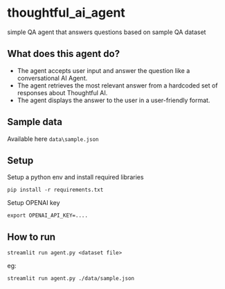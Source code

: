 # thoughtful_ai_agent
simple QA agent that answers questions based on sample QA dataset

## What does this agent do?

- The agent accepts user input and answer the question like a conversational AI Agent.
- The agent retrieves the most relevant answer from a hardcoded set of responses about Thoughtful AI.
- The agent displays the answer to the user in a user-friendly format.

## Sample data

Available here `data\sample.json`

## Setup

Setup a python env and install required libraries

`pip install -r requirements.txt`

Setup OPENAI key

`export OPENAI_API_KEY=....`

## How to run

`streamlit run agent.py <dataset file>`

eg:

`streamlit run agent.py ./data/sample.json`

